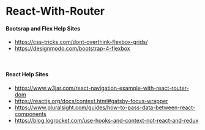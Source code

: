 # React-With-Router

<h4>Bootsrap and Flex Help Sites</h4>
<ul>    
     <li>
        <a href="https://css-tricks.com/dont-overthink-flexbox-grids/" target="_blank">
         https://css-tricks.com/dont-overthink-flexbox-grids/</a>
    </li>
    <li>
        <a href="https://designmodo.com/bootstrap-4-flexbox/" target="_blank">
         https://designmodo.com/bootstrap-4-flexbox</a>
    </li>   
</ul>
<br>
<h4>React Help Sites</h4>
<ul>
    <li>
        <a href="https://www.w3jar.com/react-navigation-example-with-react-router-dom/" target="_blank">
        https://www.w3jar.com/react-navigation-example-with-react-router-dom</a>
    </li>   
    <li>
        <a href="https://reactjs.org/docs/context.html#gatsby-focus-wrapper" target="_blank">
        https://reactjs.org/docs/context.html#gatsby-focus-wrapper</a>
    </li>
    <li>
        <a href="https://www.pluralsight.com/guides/how-to-pass-data-between-react-components/" target="_blank">
        https://www.pluralsight.com/guides/how-to-pass-data-between-react-components</a>
    </li>
     <li>
        <a href="https://blog.logrocket.com/use-hooks-and-context-not-react-and-redux/" target="_blank">
         https://blog.logrocket.com/use-hooks-and-context-not-react-and-redux</a>
    </li>
       
</ul>


 
